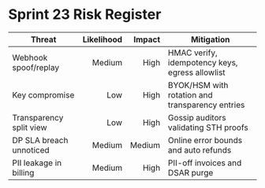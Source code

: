 # Sprint 23 Risk Register

| Threat | Likelihood | Impact | Mitigation |
| --- | ---: | ---: | --- |
| Webhook spoof/replay | Medium | High | HMAC verify, idempotency keys, egress allowlist |
| Key compromise | Low | High | BYOK/HSM with rotation and transparency entries |
| Transparency split view | Low | High | Gossip auditors validating STH proofs |
| DP SLA breach unnoticed | Medium | Medium | Online error bounds and auto refunds |
| PII leakage in billing | Medium | High | PII-off invoices and DSAR purge |
